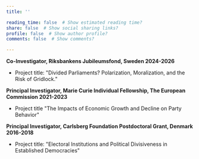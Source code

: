 ```yaml
---
title: ''

reading_time: false  # Show estimated reading time?
share: false  # Show social sharing links?
profile: false  # Show author profile?
comments: false  # Show comments?

---
```

**Co-Investigator, Riksbankens Jubileumsfond, Sweden 2024-2026**
- Project title: "Divided Parliaments? Polarization, Moralization, and the Risk of Gridlock."

**Principal Investigator, Marie Curie Individual Fellowship, The European Commission 2021-2023**
- Project title "The Impacts of Economic Growth and Decline on Party Behavior"

**Principal Investigator, Carlsberg Foundation Postdoctoral Grant, Denmark 2016-2018**
- Project title: "Electoral Institutions and Political Divisiveness in Established Democracies"
